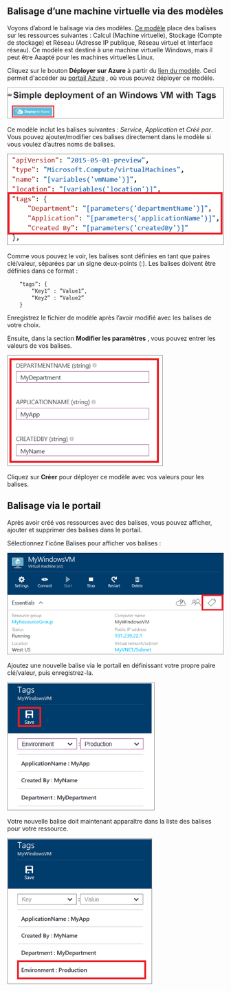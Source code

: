 


## <a name="tagging-a-virtual-machine-through-templates"></a>Balisage d’une machine virtuelle via des modèles
Voyons d’abord le balisage via des modèles. [Ce modèle](https://github.com/Azure/azure-quickstart-templates/tree/master/101-vm-tags) place des balises sur les ressources suivantes : Calcul (Machine virtuelle), Stockage (Compte de stockage) et Réseau (Adresse IP publique, Réseau virtuel et Interface réseau). Ce modèle est destiné à une machine virtuelle Windows, mais il peut être Aaapté pour les machines virtuelles Linux.

Cliquez sur le bouton **Déployer sur Azure** à partir du [lien du modèle](https://github.com/Azure/azure-quickstart-templates/tree/master/101-vm-tags). Ceci permet d'accéder au [portail Azure](https://portal.azure.com/) , où vous pouvez déployer ce modèle.

![Déploiement simple avec des balises](./media/virtual-machines-common-tag/deploy-to-azure-tags.png)

Ce modèle inclut les balises suivantes : *Service*, *Application* et *Créé par*. Vous pouvez ajouter/modifier ces balises directement dans le modèle si vous voulez d’autres noms de balises.

![Balises Azure dans un modèle](./media/virtual-machines-common-tag/azure-tags-in-a-template.png)

Comme vous pouvez le voir, les balises sont définies en tant que paires clé/valeur, séparées par un signe deux-points (:). Les balises doivent être définies dans ce format :

        “tags”: {
            “Key1” : ”Value1”,
            “Key2” : “Value2”
        }

Enregistrez le fichier de modèle après l’avoir modifié avec les balises de votre choix.

Ensuite, dans la section **Modifier les paramètres** , vous pouvez entrer les valeurs de vos balises.

![Modifier des balises dans le portail Azure](./media/virtual-machines-common-tag/edit-tags-in-azure-portal.png)

Cliquez sur **Créer** pour déployer ce modèle avec vos valeurs pour les balises.

## <a name="tagging-through-the-portal"></a>Balisage via le portail
Après avoir créé vos ressources avec des balises, vous pouvez afficher, ajouter et supprimer des balises dans le portail.

Sélectionnez l’icône Balises pour afficher vos balises :

![Icône Balises dans le portail Azure](./media/virtual-machines-common-tag/azure-portal-tags-icon.png)

Ajoutez une nouvelle balise via le portail en définissant votre propre paire clé/valeur, puis enregistrez-la.

![Ajouter une nouvelle balise dans le portail Azure](./media/virtual-machines-common-tag/azure-portal-add-new-tag.png)

Votre nouvelle balise doit maintenant apparaître dans la liste des balises pour votre ressource.

![Nouvelle balise enregistrée dans le portail Azure](./media/virtual-machines-common-tag/azure-portal-saved-new-tag.png)

